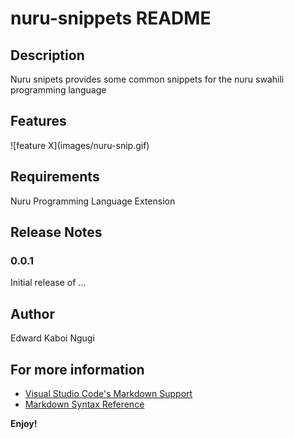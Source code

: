 # nuru-snippets README

## Description

Nuru snipets provides some common snippets for the nuru swahili programming language


## Features

\!\[feature X\]\(images/nuru-snip.gif\)


## Requirements

Nuru Programming Language Extension


## Release Notes

### 0.0.1

Initial release of ...

## Author
Edward Kaboi Ngugi

## For more information

* [Visual Studio Code's Markdown Support](http://code.visualstudio.com/docs/languages/markdown)
* [Markdown Syntax Reference](https://help.github.com/articles/markdown-basics/)


**Enjoy!**

